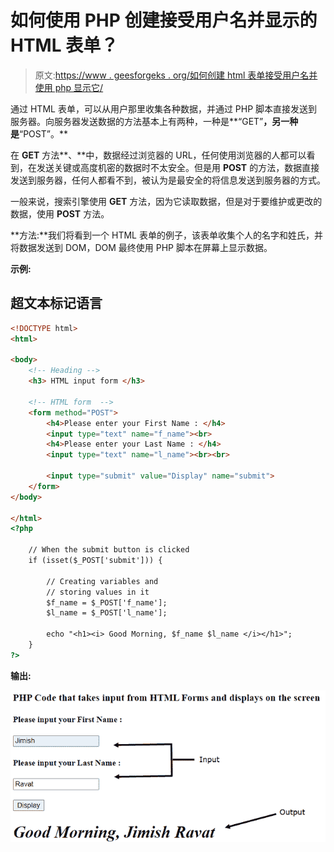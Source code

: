 # 如何使用 PHP 创建接受用户名并显示的 HTML 表单？

> 原文:[https://www . geesforgeks . org/如何创建 html 表单接受用户名并使用 php 显示它/](https://www.geeksforgeeks.org/how-to-create-html-form-that-accept-user-name-and-display-it-using-php/)

通过 HTML 表单，可以从用户那里收集各种数据，并通过 PHP 脚本直接发送到服务器。向服务器发送数据的方法基本上有两种，一种是**“GET”**，另一种是**“POST”。**

在 **GET** 方法**、**中，数据经过浏览器的 URL，任何使用浏览器的人都可以看到，在发送关键或高度机密的数据时不太安全。但是用 **POST** 的方法，数据直接发送到服务器，任何人都看不到，被认为是最安全的将信息发送到服务器的方式。

一般来说，搜索引擎使用 **GET** 方法，因为它读取数据，但是对于要维护或更改的数据，使用 **POST** 方法。

**方法:**我们将看到一个 HTML 表单的例子，该表单收集个人的名字和姓氏，并将数据发送到 DOM，DOM 最终使用 PHP 脚本在屏幕上显示数据。

**示例:**

## 超文本标记语言

```html
<!DOCTYPE html>
<html>

<body>
    <!-- Heading -->
    <h3> HTML input form </h3>

    <!-- HTML form  -->
    <form method="POST">
        <h4>Please enter your First Name : </h4>
        <input type="text" name="f_name"><br>
        <h4>Please enter your Last Name : </h4>
        <input type="text" name="l_name"><br><br>

        <input type="submit" value="Display" name="submit">
    </form>
</body>

</html>
<?php

    // When the submit button is clicked
    if (isset($_POST['submit'])) {

        // Creating variables and 
        // storing values in it
        $f_name = $_POST['f_name'];
        $l_name = $_POST['l_name'];

        echo "<h1><i> Good Morning, $f_name $l_name </i></h1>";
    }
?>
```

**输出:**

![](img/9b5486d8b4a377433a58b4f96d11b731.png)